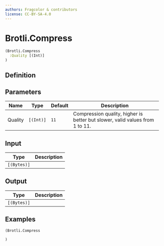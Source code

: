```yaml
---
authors: Fragcolor & contributors
license: CC-BY-SA-4.0
---
```



# Brotli.Compress

```clojure
(Brotli.Compress
  :Quality [(Int)]
)
```


## Definition




## Parameters

| Name | Type | Default | Description |
|------|------|---------|-------------|
| Quality | `[(Int)]` | `11` | Compression quality, higher is better but slower, valid values from 1 to 11. |


## Input

| Type | Description |
|------|-------------|
| `[(Bytes)]` |  |


## Output

| Type | Description |
|------|-------------|
| `[(Bytes)]` |  |


## Examples

```clojure
(Brotli.Compress

)
```
